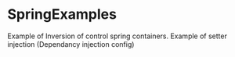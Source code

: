 # SpringExamples
Example of Inversion of control spring containers. 
Example of setter injection (Dependancy injection config)
